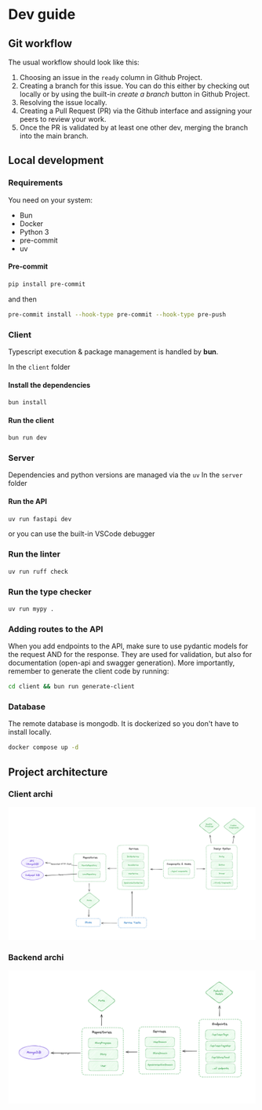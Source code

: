 # Dev guide

## Git workflow

The usual workflow should look like this:

1. Choosing an issue in the `ready` column in Github Project.
2. Creating a branch for this issue. You can do this either by checking out locally or by using the built-in _create a branch_ button in Github Project.
3. Resolving the issue locally.
4. Creating a Pull Request (PR) via the Github interface and assigning your peers to review your work.
5. Once the PR is validated by at least one other dev, merging the branch into the main branch.

## Local development

### Requirements

You need on your system:

- Bun
- Docker
- Python 3
- pre-commit
- uv

#### Pre-commit

```sh
pip install pre-commit
```

and then

```sh
pre-commit install --hook-type pre-commit --hook-type pre-push
```

### Client

Typescript execution & package management is handled by **bun**.

In the `client` folder

#### Install the dependencies

```bash
bun install
```

#### Run the client

```bash
bun run dev
```

### Server

Dependencies and python versions are managed via the `uv`
In the `server` folder

#### Run the API

```bash
uv run fastapi dev
```

or you can use the built-in VSCode debugger

### Run the linter

```bash
uv run ruff check
```

### Run the type checker

```bash
uv run mypy .
```

### Adding routes to the API

When you add endpoints to the API, make sure to use pydantic models for the request AND for the response. They are used for validation, but also for documentation (open-api and swagger generation). More importantly, remember to generate the client code by running:

```sh
cd client && bun run generate-client
```

### Database

The remote database is mongodb. It is dockerized so you don't have to install locally.

```bash
docker compose up -d
```

## Project architecture

### Client archi

![alt text](client-archi-story-builder.png)

### Backend archi

![alt text](server-archi-story-builder.png)
